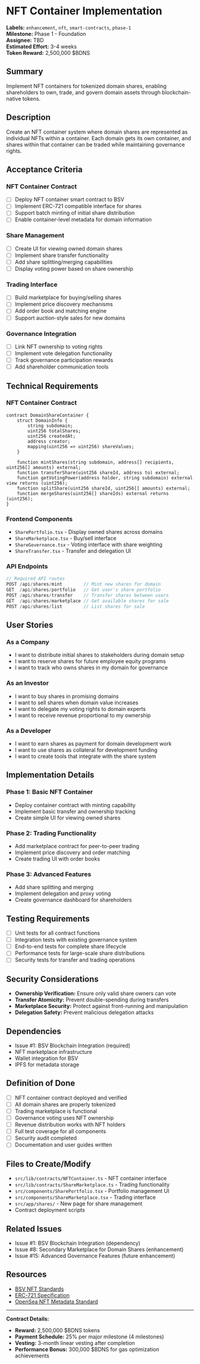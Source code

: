 # NFT Container Implementation

**Labels:** `enhancement`, `nft`, `smart-contracts`, `phase-1`  
**Milestone:** Phase 1 - Foundation  
**Assignee:** TBD  
**Estimated Effort:** 3-4 weeks  
**Token Reward:** 2,500,000 $BDNS  

## Summary

Implement NFT containers for tokenized domain shares, enabling shareholders to own, trade, and govern domain assets through blockchain-native tokens.

## Description

Create an NFT container system where domain shares are represented as individual NFTs within a container. Each domain gets its own container, and shares within that container can be traded while maintaining governance rights.

## Acceptance Criteria

### NFT Container Contract
- [ ] Deploy NFT container smart contract to BSV
- [ ] Implement ERC-721 compatible interface for shares
- [ ] Support batch minting of initial share distribution
- [ ] Enable container-level metadata for domain information

### Share Management
- [ ] Create UI for viewing owned domain shares
- [ ] Implement share transfer functionality
- [ ] Add share splitting/merging capabilities
- [ ] Display voting power based on share ownership

### Trading Interface
- [ ] Build marketplace for buying/selling shares
- [ ] Implement price discovery mechanisms
- [ ] Add order book and matching engine
- [ ] Support auction-style sales for new domains

### Governance Integration
- [ ] Link NFT ownership to voting rights
- [ ] Implement vote delegation functionality
- [ ] Track governance participation rewards
- [ ] Add shareholder communication tools

## Technical Requirements

### NFT Container Contract
```solidity
contract DomainShareContainer {
    struct DomainInfo {
        string subdomain;
        uint256 totalShares;
        uint256 createdAt;
        address creator;
        mapping(uint256 => uint256) shareValues;
    }
    
    function mintShares(string subdomain, address[] recipients, uint256[] amounts) external;
    function transferShare(uint256 shareId, address to) external;
    function getVotingPower(address holder, string subdomain) external view returns (uint256);
    function splitShare(uint256 shareId, uint256[] amounts) external;
    function mergeShares(uint256[] shareIds) external returns (uint256);
}
```

### Frontend Components
- `SharePortfolio.tsx` - Display owned shares across domains
- `ShareMarketplace.tsx` - Buy/sell interface
- `ShareGovernance.tsx` - Voting interface with share weighting
- `ShareTransfer.tsx` - Transfer and delegation UI

### API Endpoints
```typescript
// Required API routes
POST /api/shares/mint        // Mint new shares for domain
GET  /api/shares/portfolio   // Get user's share portfolio
POST /api/shares/transfer    // Transfer shares between users
GET  /api/shares/marketplace // Get available shares for sale
POST /api/shares/list        // List shares for sale
```

## User Stories

### As a Company
- I want to distribute initial shares to stakeholders during domain setup
- I want to reserve shares for future employee equity programs
- I want to track who owns shares in my domain for governance

### As an Investor
- I want to buy shares in promising domains
- I want to sell shares when domain value increases
- I want to delegate my voting rights to domain experts
- I want to receive revenue proportional to my ownership

### As a Developer
- I want to earn shares as payment for domain development work
- I want to use shares as collateral for development funding
- I want to create tools that integrate with the share system

## Implementation Details

### Phase 1: Basic NFT Container
- Deploy container contract with minting capability
- Implement basic transfer and ownership tracking
- Create simple UI for viewing owned shares

### Phase 2: Trading Functionality
- Add marketplace contract for peer-to-peer trading
- Implement price discovery and order matching
- Create trading UI with order books

### Phase 3: Advanced Features
- Add share splitting and merging
- Implement delegation and proxy voting
- Create governance dashboard for shareholders

## Testing Requirements

- [ ] Unit tests for all contract functions
- [ ] Integration tests with existing governance system
- [ ] End-to-end tests for complete share lifecycle
- [ ] Performance tests for large-scale share distributions
- [ ] Security tests for transfer and trading operations

## Security Considerations

- **Ownership Verification:** Ensure only valid share owners can vote
- **Transfer Atomicity:** Prevent double-spending during transfers
- **Marketplace Security:** Protect against front-running and manipulation
- **Delegation Safety:** Prevent malicious delegation attacks

## Dependencies

- Issue #1: BSV Blockchain Integration (required)
- NFT marketplace infrastructure
- Wallet integration for BSV
- IPFS for metadata storage

## Definition of Done

- [ ] NFT container contract deployed and verified
- [ ] All domain shares are properly tokenized
- [ ] Trading marketplace is functional
- [ ] Governance voting uses NFT ownership
- [ ] Revenue distribution works with NFT holders
- [ ] Full test coverage for all components
- [ ] Security audit completed
- [ ] Documentation and user guides written

## Files to Create/Modify

- `src/lib/contracts/NFTContainer.ts` - NFT container interface
- `src/lib/contracts/ShareMarketplace.ts` - Trading functionality
- `src/components/SharePortfolio.tsx` - Portfolio management UI
- `src/components/ShareMarketplace.tsx` - Trading interface
- `src/app/shares/` - New page for share management
- Contract deployment scripts

## Related Issues

- Issue #1: BSV Blockchain Integration (dependency)
- Issue #8: Secondary Marketplace for Domain Shares (enhancement)
- Issue #15: Advanced Governance Features (future enhancement)

## Resources

- [BSV NFT Standards](https://wiki.bitcoinsv.io/index.php/Non-Fungible_Tokens)
- [ERC-721 Specification](https://eips.ethereum.org/EIPS/eip-721)
- [OpenSea NFT Metadata Standard](https://docs.opensea.io/docs/metadata-standards)

---

**Contract Details:**
- **Reward:** 2,500,000 $BDNS tokens
- **Payment Schedule:** 25% per major milestone (4 milestones)
- **Vesting:** 3-month linear vesting after completion
- **Performance Bonus:** 300,000 $BDNS for gas optimization achievements